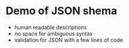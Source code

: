 # Demo of JSON shema

* human readable descriptions
* no space for ambiguous syntax
* validation for JSON with a few lines of code